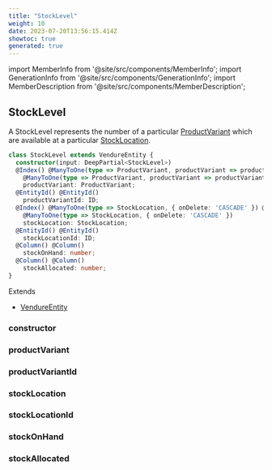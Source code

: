 ```yaml
---
title: "StockLevel"
weight: 10
date: 2023-07-20T13:56:15.414Z
showtoc: true
generated: true
---
```

<!-- This file was generated from the Vendure source. Do not modify. Instead, re-run the "docs:build" script -->
import MemberInfo from '@site/src/components/MemberInfo';
import GenerationInfo from '@site/src/components/GenerationInfo';
import MemberDescription from '@site/src/components/MemberDescription';


## StockLevel

<GenerationInfo sourceFile="packages/core/src/entity/stock-level/stock-level.entity.ts" sourceLine="16" packageName="@vendure/core" />

A StockLevel represents the number of a particular <a href='/typescript-api/entities/product-variant#productvariant'>ProductVariant</a> which are available
at a particular <a href='/typescript-api/entities/stock-location#stocklocation'>StockLocation</a>.

```ts title="Signature"
class StockLevel extends VendureEntity {
  constructor(input: DeepPartial<StockLevel>)
  @Index() @ManyToOne(type => ProductVariant, productVariant => productVariant.stockLevels, { onDelete: 'CASCADE' }) @Index()
    @ManyToOne(type => ProductVariant, productVariant => productVariant.stockLevels, { onDelete: 'CASCADE' })
    productVariant: ProductVariant;
  @EntityId() @EntityId()
    productVariantId: ID;
  @Index() @ManyToOne(type => StockLocation, { onDelete: 'CASCADE' }) @Index()
    @ManyToOne(type => StockLocation, { onDelete: 'CASCADE' })
    stockLocation: StockLocation;
  @EntityId() @EntityId()
    stockLocationId: ID;
  @Column() @Column()
    stockOnHand: number;
  @Column() @Column()
    stockAllocated: number;
}
```
Extends

 * <a href='/typescript-api/entities/vendure-entity#vendureentity'>VendureEntity</a>



### constructor

<MemberInfo kind="method" type="(input: DeepPartial&#60;<a href='/typescript-api/entities/stock-level#stocklevel'>StockLevel</a>&#62;) => StockLevel"   />


### productVariant

<MemberInfo kind="property" type="<a href='/typescript-api/entities/product-variant#productvariant'>ProductVariant</a>"   />


### productVariantId

<MemberInfo kind="property" type="<a href='/typescript-api/common/id#id'>ID</a>"   />


### stockLocation

<MemberInfo kind="property" type="<a href='/typescript-api/entities/stock-location#stocklocation'>StockLocation</a>"   />


### stockLocationId

<MemberInfo kind="property" type="<a href='/typescript-api/common/id#id'>ID</a>"   />


### stockOnHand

<MemberInfo kind="property" type="number"   />


### stockAllocated

<MemberInfo kind="property" type="number"   />


